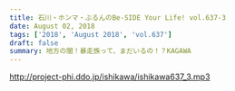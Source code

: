 ```yaml
---
title: 石川・ホンマ・ぶるんのBe-SIDE Your Life! vol.637-3
date: August 02, 2018
tags: ['2018', 'August 2018', 'vol.637']
draft: false
summary: 地方の闇！暴走族って、まだいるの！？KAGAWA
---
```


http://project-phi.ddo.jp/ishikawa/ishikawa637_3.mp3
